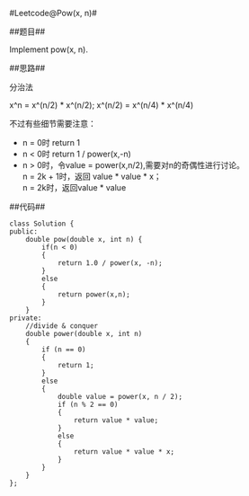 #Leetcode@Pow(x, n)#

##题目##

Implement pow(x, n).

##思路##

分治法

x^n = x^(n/2) * x^(n/2); x^(n/2) = x^(n/4) * x^(n/4)

不过有些细节需要注意：

- n = 0时 return 1
- n < 0时 return 1 / power(x,-n)
- n > 0时，令value = power(x,n/2),需要对n的奇偶性进行讨论。  
  n = 2k + 1时，返回 value * value * x；  
  n = 2k时，返回value * value 

##代码##

	
	class Solution {
	public:
    	double pow(double x, int n) {
        	if(n < 0)
        	{
            	return 1.0 / power(x, -n);
        	}
        	else
        	{
            	return power(x,n);
        	}
    	}
	private:
    	//divide & conquer
    	double power(double x, int n)
    	{
        	if (n == 0)
        	{
            	return 1;
        	}
        	else
        	{
            	double value = power(x, n / 2);
            	if (n % 2 == 0)
            	{
                	return value * value;
            	}
            	else
            	{
                	return value * value * x;
            	}
        	}
    	}
	};
    

